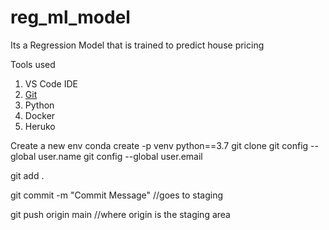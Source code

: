 # reg_ml_model
Its a Regression Model that is trained to predict house pricing

Tools used

1) VS Code IDE
2) [Git](www.github.com)
3) Python
4) Docker
5) Heruko

Create a new env
conda create -p venv python==3.7
git clone <url>
git config  --global user.name
git config  --global user.email

git add . 

git commit -m "Commit Message" //goes to staging

git push origin main  //where origin is the staging area